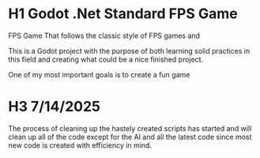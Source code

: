 # H1 Godot .Net Standard FPS Game

FPS Game That follows the classic style of FPS games and

This is a Godot project with the purpose of both learning solid practices in this field and creating what could be a nice finished project.

One of my most important goals is to create a fun game

# H3 7/14/2025
The process of cleaning up the hastely created scripts has started and will clean up all of the code except for the AI and all the latest code since most new code is created with efficiency in mind.



